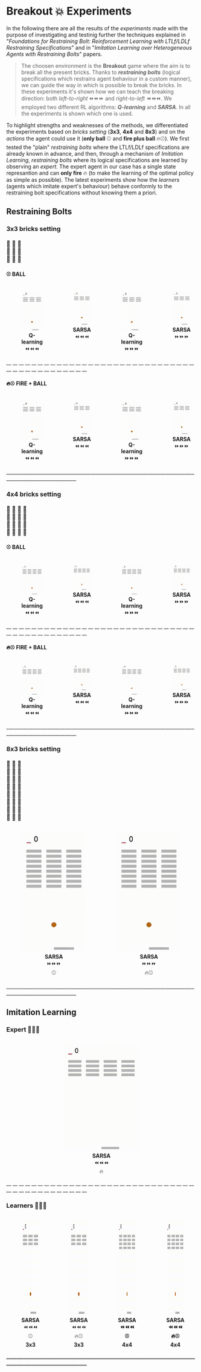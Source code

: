 # Breakout 💥 Experiments
In the following there are all the results of the *experiments* made with the purpose of investigating and testinig further the techniques explained in "*Foundations for Restraining Bolt: Reinforcement Learning with LTLf/LDLf Restraining Specifications*" and in "*Imitation Learning over Heterogeneous Agents with Restraining Bolts*" papers. 

> The choosen environment is the **Breakout** game where the aim is to break all the present bricks. Thanks to ***restraining bolts*** (logical specifications which restrains agent behaviour in a custom manner), we can guide the way in which is possible to break the bricks. In these experiments it's shown how we can teach the breaking direction: both *left-to-right* ⏩⏩⏩ and *right-to-left*     ⏪⏪⏪. We employed two different RL algorithms: ***Q-learning*** and ***SARSA***. In all the experiments is shown which one is used. 

To highlight strengths and weaknesses of the methods, we differentiated the experiments based on *bricks setting* (**3x3**, **4x4** and **8x3**) and on the *actions* the agent could use it (**only ball** ⚾️  and **fire plus ball** 🔥⚾️). We first tested the "plain" *restraining bolts* where the LTLf/LDLf specifications are already known in advance, and then, through a mechanism of *Imitation Learning*, *restraining bolts* where its logical specifications are learned by observing an *expert*. The expert agent in our case has a single state represantion and can **only fire** 🔥 (to make the learning of the optimal policy as simple as possible). The latest experiments show how the *learners* (agents which imitate expert's behaviour) behave conformly to the restraining bolt specifications without knowing them a priori.

## Restraining Bolts

### 3x3 bricks setting <br> <br> 🧱 🧱 🧱 <br> 🧱 🧱 🧱 <br> 🧱 🧱 🧱

#### ⚾️ BALL

<div style="display: flex; justify-content:space-between;">
  <figure style="text-align:center; flex:1;">
    <img src="gifs/3x3_ball/q-ball-3x3-dx2sx.gif" width="200" />
    <figcaption styles="text-align: center;"><b>Q-learning</b> <br> ⏪⏪⏪</figcaption>
  </figure>
  <figure style="text-align:center; flex:1;">
    <img src="gifs/3x3_ball/sarsa-ball-3x3-dx2sx.gif" width="200" />
    <figcaption styles="text-align: center;"><b>SARSA</b> <br> ⏪⏪⏪</figcaption>
  </figure>
  <figure style="text-align:center; flex:1;">
    <img src="gifs/3x3_ball/q-ball-3x3-sx2dx.gif" width="200" />
    <figcaption styles="text-align: center;"><b>Q-learning</b> <br> ⏩⏩⏩</figcaption>
  </figure>
  <figure style="text-align:center; flex:1;">
    <img src="gifs/3x3_ball/sarsa-ball-3x3-sx2dx.gif" width="200" />
    <figcaption styles="text-align: center;"><b>SARSA</b> <br> ⏩⏩⏩</figcaption>
  </figure>
</div>
__ __ __ __ __ __ __ __ __ __ __ __ __ __ __ __ __ __ __ __ __ __ __ __ __ __ __ __ __ __ __ __ __ __ __ __ __ __ __ __ __ __ __ 

#### 🔥⚾️ FIRE + BALL

<div style="display: flex; justify-content:space-between;">
  <figure style="text-align:center; flex:1;">
    <img src="gifs/3x3_fire_ball/q-fire-ball-3x3-dx2sx.gif" width="200" />
    <figcaption styles="text-align: center;"><b>Q-learning</b> <br> ⏪⏪⏪</figcaption>
  </figure>
  <figure style="text-align:center; flex:1;">
    <img src="gifs/3x3_fire_ball/sarsa-fire-ball-3x3-dx2sx.gif" width="200" />
    <figcaption styles="text-align: center;"><b>SARSA</b> <br> ⏪⏪⏪</figcaption>
  </figure>
  <figure style="text-align:center; flex:1;">
    <img src="gifs/3x3_fire_ball/q-fire-ball-3x3-sx2dx.gif" width="200" />
    <figcaption styles="text-align: center;"><b>Q-learning</b> <br> ⏩⏩⏩</figcaption>
  </figure>
  <figure style="text-align:center; flex:1;">
    <img src="gifs/3x3_fire_ball/sarsa-fire-ball-3x3-sx2dx.gif" width="200" />
    <figcaption styles="text-align: center;"><b>SARSA</b> <br> ⏩⏩⏩</figcaption>
  </figure>
</div>
___________________________________________________________________________________________________________

### 4x4 bricks setting <br> <br> 🧱 🧱 🧱 🧱 <br> 🧱 🧱 🧱 🧱 <br> 🧱 🧱 🧱 🧱 <br> 🧱 🧱 🧱 🧱

#### ⚾️ BALL

<div style="display: flex; justify-content:space-between;">
  <figure style="text-align:center; flex:1;">
    <img src="gifs/4x4_ball/q-ball-4x4-dx2sx.gif" width="200" />
    <figcaption styles="text-align: center;"><b>Q-learning</b> <br> ⏪⏪⏪</figcaption>
  </figure>
  <figure style="text-align:center; flex:1;">
    <img src="gifs/4x4_ball/sarsa-ball-4x4-dx2sx.gif" width="200" />
    <figcaption styles="text-align: center;"><b>SARSA</b> <br> ⏪⏪⏪</figcaption>
  </figure>
  <figure style="text-align:center; flex:1;">
    <img src="gifs/4x4_ball/q-ball-4x4-sx2dx.gif" width="200" />
    <figcaption styles="text-align: center;"><b>Q-learning</b> <br> ⏩⏩⏩</figcaption>
  </figure>
  <figure style="text-align:center; flex:1;">
    <img src="gifs/4x4_ball/sarsa-ball-4x4-sx2dx.gif" width="200" />
    <figcaption styles="text-align: center;"><b>SARSA</b> <br> ⏩⏩⏩</figcaption>
  </figure>
</div>
__ __ __ __ __ __ __ __ __ __ __ __ __ __ __ __ __ __ __ __ __ __ __ __ __ __ __ __ __ __ __ __ __ __ __ __ __ __ __ __ __ __ __ 

#### 🔥⚾️ FIRE + BALL

<div style="display: flex; justify-content:space-between;">
  <figure style="text-align:center; flex:1;">
    <img src="gifs/4x4_fire_ball/q-fire-ball-4x4-dx2sx.gif" width="200" />
    <figcaption styles="text-align: center;"><b>Q-learning</b> <br> ⏪⏪⏪</figcaption>
  </figure>
  <figure style="text-align:center; flex:1;">
    <img src="gifs/4x4_fire_ball/sarsa-fire-ball-4x4-dx2sx.gif" width="200" />
    <figcaption styles="text-align: center;"><b>SARSA</b> <br> ⏪⏪⏪</figcaption>
  </figure>
  <figure style="text-align:center; flex:1;">
    <img src="gifs/4x4_fire_ball/q-fire-ball-4x4-sx2dx.gif" width="200" />
    <figcaption styles="text-align: center;"><b>Q-learning</b> <br> ⏩⏩⏩</figcaption>
  </figure>
  <figure style="text-align:center; flex:1;">
    <img src="gifs/4x4_fire_ball/sarsa-fire-ball-4x4-sx2dx.gif" width="200" />
    <figcaption styles="text-align: center;"><b>SARSA</b> <br> ⏩⏩⏩</figcaption>
  </figure>
</div>
___________________________________________________________________________________________________________

### 8x3 bricks setting <br> <br> 🧱 🧱 🧱 <br> 🧱 🧱 🧱 <br> 🧱 🧱 🧱 <br> 🧱 🧱 🧱 <br> 🧱 🧱 🧱 <br> 🧱 🧱 🧱 <br> 🧱 🧱 🧱 <br> 🧱 🧱 🧱

<div style="display: flex; justify-content:space-between;">
  <figure style="text-align:center; flex:1;">
    <img src="gifs/8x3/ball-8x3.gif" width="200" />
    <figcaption styles="text-align: center;"><b>SARSA</b> <br> ⏩⏩⏩ <br> ⚾️</figcaption>
  </figure>
  <figure style="text-align:center; flex:1;">
    <img src="gifs/8x3/fire-ball-8x3.gif" width="200" />
    <figcaption styles="text-align: center;"><b>SARSA</b> <br> ⏩⏩⏩ <br> 🔥⚾️</figcaption>
  </figure>
</div>
___________________________________________________________________________________________________________

## Imitation Learning

### Expert 👨🏼‍🏫

<div style="display: flex; justify-content:space-between;">
  <figure style="text-align:center; flex:1;">
    <img src="gifs/Imitation/EXPERT.gif" width="200" />
    <figcaption styles="text-align: center;"><b>SARSA</b> <br> ⏪⏪⏪ <br> 🔥 </figcaption>
  </figure>
</div>
__ __ __ __ __ __ __ __ __ __ __ __ __ __ __ __ __ __ __ __ __ __ __ __ __ __ __ __ __ __ __ __ __ __ __ __ __ __ __ __ __ __ __ 

### Learners 👨🏼‍🎓

<div style="display: flex; justify-content:space-between;">
  <figure style="text-align:center; flex:1;">
    <img src="gifs/Imitation/LEARNER-ball-3x3.gif" height="250" />
    <figcaption styles="text-align: center;"><b>SARSA</b> <br> ⏪⏪⏪ <br> ⚾️ <br> <b>3x3</b></figcaption>
  </figure>
  <figure style="text-align:center; flex:1;">
    <img src="gifs/Imitation/LEARNER-fire-ball-3x3.gif" height="250" />
    <figcaption styles="text-align: center;"><b>SARSA</b> <br> ⏪⏪⏪ <br> 🔥⚾️ <br> <b>3x3</b></figcaption>
  </figure>
  <figure style="text-align:center; flex:1;">
    <img src="gifs/Imitation/LEARNER-ball-4x4.gif" height="250" />
    <figcaption styles="text-align: center;"><b><b>SARSA</b> <br> ⏪⏪⏪ <br> ⚾️ <br> <b>4x4</b></figcaption>
  </figure>
  <figure style="text-align:center; flex:1;">
    <img src="gifs/Imitation/LEARNER-fire-ball-4x4.gif" height="250" />
    <figcaption styles="text-align: center;"><b>SARSA</b> <br> ⏪⏪⏪ <br> 🔥⚾️ <br> <b>4x4</b></figcaption>
  </figure>
</div>
___________________________________________________________________________________________________________